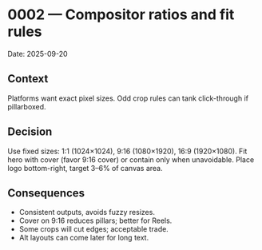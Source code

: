 # 0002 — Compositor ratios and fit rules

Date: 2025-09-20

## Context
Platforms want exact pixel sizes. Odd crop rules can tank click-through if pillarboxed.

## Decision
Use fixed sizes: 1:1 (1024×1024), 9:16 (1080×1920), 16:9 (1920×1080). Fit hero with cover (favor 9:16 cover) or contain only when unavoidable. Place logo bottom-right, target 3–6% of canvas area.

## Consequences
- Consistent outputs, avoids fuzzy resizes.
- Cover on 9:16 reduces pillars; better for Reels. 
- Some crops will cut edges; acceptable trade.
- Alt layouts can come later for long text.


